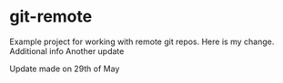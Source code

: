 # git-remote

Example project for working with remote git repos.
Here is my change.
Additional info
Another update

Update made on 29th of May
